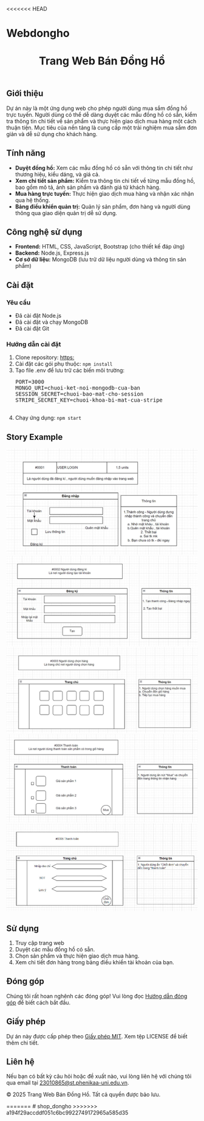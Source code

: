 <<<<<<< HEAD
# Webdongho

<!DOCTYPE html>
<html lang="vi">
  <head>
    <meta charset="UTF-8" />
    <meta name="viewport" content="width=device-width, initial-scale=1.0" />
    <link rel="stylesheet" href="styles.css" />
  </head>
  <body>
    <header>
      <h1>Trang Web Bán Đồng Hồ</h1>
    </header>
    <section id="gioi-thieu">
      <h2>Giới thiệu</h2>
      <p>
        Dự án này là một ứng dụng web cho phép người dùng mua sắm đồng hồ trực
        tuyến. Người dùng có thể dễ dàng duyệt các mẫu đồng hồ có sẵn, kiểm tra
        thông tin chi tiết về sản phẩm và thực hiện giao dịch mua hàng một cách
        thuận tiện. Mục tiêu của nền tảng là cung cấp một trải nghiệm mua sắm
        đơn giản và dễ sử dụng cho khách hàng.
      </p>
    </section>
    <section id="tinh-nang">
      <h2>Tính năng</h2>
      <ul>
        <li>
          <strong>Duyệt đồng hồ:</strong> Xem các mẫu đồng hồ có sẵn với thông
          tin chi tiết như thương hiệu, kiểu dáng, và giá cả.
        </li>
        <li>
          <strong>Xem chi tiết sản phẩm:</strong> Kiểm tra thông tin chi tiết về
          từng mẫu đồng hồ, bao gồm mô tả, ảnh sản phẩm và đánh giá từ khách
          hàng.
        </li>
        <li>
          <strong>Mua hàng trực tuyến:</strong> Thực hiện giao dịch mua hàng và
          nhận xác nhận qua hệ thống.
        </li>
        <li>
          <strong>Bảng điều khiển quản trị:</strong> Quản lý sản phẩm, đơn hàng
          và người dùng thông qua giao diện quản trị dễ sử dụng.
        </li>
      </ul>
    </section>
    <section id="cong-nghe">
      <h2>Công nghệ sử dụng</h2>
      <ul>
        <li>
          <strong>Frontend:</strong> HTML, CSS, JavaScript, Bootstrap (cho thiết
          kế đáp ứng)
        </li>
        <li><strong>Backend:</strong> Node.js, Express.js</li>
        <li>
          <strong>Cơ sở dữ liệu:</strong> MongoDB (lưu trữ dữ liệu người dùng và
          thông tin sản phẩm)
        </li>
      </ul>
    </section>
    <section id="cai-dat">
      <h2>Cài đặt</h2>
      <h3>Yêu cầu</h3>
      <ul>
        <li>Đã cài đặt Node.js</li>
        <li>Đã cài đặt và chạy MongoDB</li>
        <li>Đã cài đặt Git</li>
      </ul>
      <h3>Hướng dẫn cài đặt</h3>
      <ol>
        <li>
          Clone repository:
          <a href=""
            >https:</a
          >
        </li>
        <li>Cài đặt các gói phụ thuộc: <code>npm install</code></li>
        <li>
          Tạo file .env để lưu trữ các biến môi trường:
          <pre>
PORT=3000
MONGO_URI=chuoi-ket-noi-mongodb-cua-ban
SESSION_SECRET=chuoi-bao-mat-cho-session
STRIPE_SECRET_KEY=chuoi-khoa-bi-mat-cua-stripe
                </pre
          >
        </li>
        <li>Chạy ứng dụng: <code>npm start</code></li>
      </ol>
    </section>
    <section id="story">
      <h2>Story Example</h2>
      <div class="gallery__item gallery__item--3">
        <a href="a1" class="gallery__link">
          <img src="picture/st1.jpg" class="gallery__image" />
        </a>
        <a href="a2" class="gallery__link">
          <img src="picture/st2.jpg" class="gallery__image" />
        </a>
        <a href="a3" class="gallery__link">
          <img src="picture/st3.jpg" class="gallery__image" />
        </a>
        <a href="a4" class="gallery__link">
          <img src="picture/st4.jpg" class="gallery__image" />
        </a>
        <a href="a5" class="gallery__link">
          <img src="picture/st5.jpg" class="gallery__image" />
        </a>
      </div>
    </section>
    <section id="su-dung">
      <h2>Sử dụng</h2>
      <ol>
        <li>Truy cập trang web</li>
        <li>Duyệt các mẫu đồng hồ có sẵn.</li>
        <li>Chọn sản phẩm và thực hiện giao dịch mua hàng.</li>
        <li>Xem chi tiết đơn hàng trong bảng điều khiển tài khoản của bạn.</li>
      </ol>
    </section>
    <section id="dong-gop">
      <h2>Đóng góp</h2>
      <p>
        Chúng tôi rất hoan nghênh các đóng góp! Vui lòng đọc
        <a href="guidelines.html">Hướng dẫn đóng góp</a> để biết cách bắt đầu.
      </p>
    </section>
    <section id="giay-phep">
      <h2>Giấy phép</h2>
      <p>
        Dự án này được cấp phép theo <a href="LICENSE">Giấy phép MIT</a>. Xem
        tệp LICENSE để biết thêm chi tiết.
      </p>
    </section>
    <section id="lien-he">
      <h2>Liên hệ</h2>
      <p>
        Nếu bạn có bất kỳ câu hỏi hoặc đề xuất nào, vui lòng liên hệ với chúng
        tôi qua email tại
        <a href="mailto:23010865@st.phenikaa-uni.edu.vn"
          >23010865@st.phenikaa-uni.edu.vn</a
        >.
      </p>
    </section>
    <footer>
      <p>&copy; 2025 Trang Web Bán Đồng Hồ. Tất cả quyền được bảo lưu.</p>
    </footer>
  </body>
</html>
=======
# shop_dongho
>>>>>>> a194f29accddf051c6bc9922749172965a585d35
